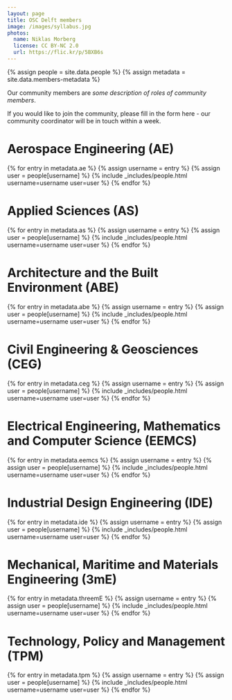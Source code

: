 ```yaml
---
layout: page
title: OSC Delft members
image: /images/syllabus.jpg
photos:
  name: Niklas Morberg
  license: CC BY-NC 2.0
  url: https://flic.kr/p/5BXB6s
---
```


{% assign people = site.data.people %}
{% assign metadata = site.data.members-metadata %}

Our community members are *some description of roles of community members*.

If you would like to join the community, please fill in the form here - our community coordinator will be in touch within a week.

# Aerospace Engineering (AE)

<!-- Any modification of the content should be done in the _data/ols-2-projects.yaml file -->

<div id = "AE" class="people">
{% for entry in metadata.ae %}
    {% assign username = entry %}
    {% assign user = people[username] %}
    {% include _includes/people.html username=username user=user %}
{% endfor %}
</div>

# Applied Sciences (AS)
<div id="AS" class="people">
{% for entry in metadata.as %}
    {% assign username = entry %}
    {% assign user = people[username] %}
    {% include _includes/people.html username=username user=user %}
{% endfor %}
</div>

# Architecture and the Built Environment (ABE)
<div id="ABE" class="people">
{% for entry in metadata.abe %}
    {% assign username = entry %}
    {% assign user = people[username] %}
    {% include _includes/people.html username=username user=user %}
{% endfor %}
</div>

# Civil Engineering & Geosciences (CEG)
<div id="CEG" class="people">
{% for entry in metadata.ceg %}
    {% assign username = entry %}
    {% assign user = people[username] %}
    {% include _includes/people.html username=username user=user %}
{% endfor %}
</div>

# Electrical Engineering, Mathematics and Computer Science (EEMCS)
<div id="EEMCS" class="people">
{% for entry in metadata.eemcs %}
    {% assign username = entry %}
    {% assign user = people[username] %}
    {% include _includes/people.html username=username user=user %}
{% endfor %}
</div>

# Industrial Design Engineering (IDE)
<div id="IDE" class="people">
{% for entry in metadata.ide %}
    {% assign username = entry %}
    {% assign user = people[username] %}
    {% include _includes/people.html username=username user=user %}
{% endfor %}
</div>

# Mechanical, Maritime and Materials Engineering (3mE)
<div id="threemE" class="people">
{% for entry in metadata.threemE %}
    {% assign username = entry %}
    {% assign user = people[username] %}
    {% include _includes/people.html username=username user=user %}
{% endfor %}
</div>

# Technology, Policy and Management (TPM)
<div id="TPM" class="people">
{% for entry in metadata.tpm %}
    {% assign username = entry %}
    {% assign user = people[username] %}
    {% include _includes/people.html username=username user=user %}
{% endfor %}
</div>
